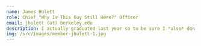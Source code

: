 ```yaml
---
name: James Hulett
role: Chief "Why Is This Guy Still Here?" Officer
email: jhulett (at) berkeley.edu
description: I actually graduated last year so to be sure I *also* don't know why I'm still here.  Though I am quite curious if you can include emoji in this description.  🤔💻👨  I guess I'll know if that worked once this goes on the website.
img: /src/images/member-jhulett-1.jpg
---
```

